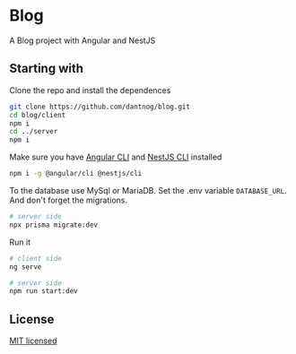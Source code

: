 # Blog

A Blog project with Angular and NestJS

## Starting with

Clone the repo and install the dependences

```bash
git clone https://github.com/dantnog/blog.git
cd blog/client
npm i
cd ../server
npm i
```

Make sure you have [Angular CLI](https://angular.io/guide/setup-local#install-the-angular-cli) and [NestJS CLI](https://docs.nestjs.com/#installation) installed

```bash
npm i -g @angular/cli @nestjs/cli
```

To the database use MySql or MariaDB. Set the .env variable `DATABASE_URL`. And don't forget the migrations.

```bash
# server side
npx prisma migrate:dev
```

Run it

```bash
# client side
ng serve

# server side
npm run start:dev
```

## License

[MIT licensed](LICENSE)
